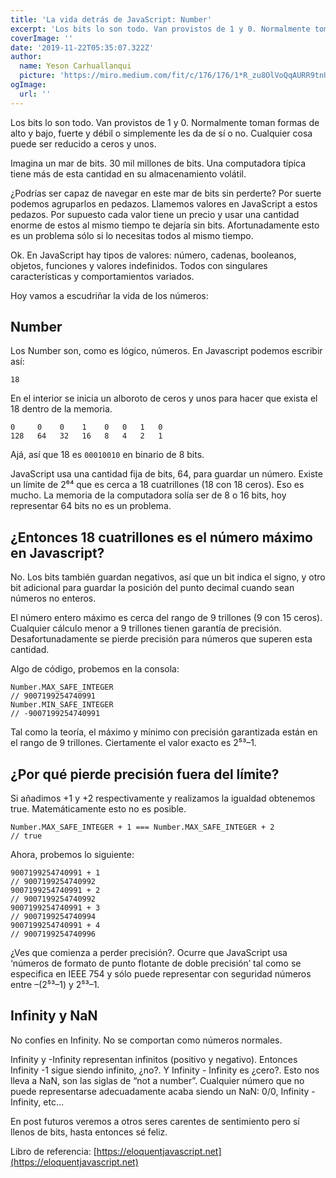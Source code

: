 ```yaml
---
title: 'La vida detrás de JavaScript: Number'
excerpt: 'Los bits lo son todo. Van provistos de 1 y 0. Normalmente toman formas de alto y bajo, fuerte y débil o simplemente les da de sí o no. Cualquier cosa puede ser reducido a ceros y unos.'
coverImage: ''
date: '2019-11-22T05:35:07.322Z'
author:
  name: Yeson Carhuallanqui
  picture: 'https://miro.medium.com/fit/c/176/176/1*R_zu8OlVoQqAURR9tnUl8A.png'
ogImage:
  url: ''
---
```


Los bits lo son todo. Van provistos de 1 y 0. Normalmente toman formas de alto y bajo, fuerte y débil o simplemente les da de sí o no. Cualquier cosa puede ser reducido a ceros y unos.

Imagina un mar de bits. 30 mil millones de bits. Una computadora típica tiene más de esta cantidad en su almacenamiento volátil.

¿Podrías ser capaz de navegar en este mar de bits sin perderte? Por suerte podemos agruparlos en pedazos. Llamemos valores en JavaScript a estos pedazos. Por supuesto cada valor tiene un precio y usar una cantidad enorme de estos al mismo tiempo te dejaría sin bits. Afortunadamente esto es un problema sólo si lo necesitas todos al mismo tiempo.

Ok. En JavaScript hay tipos de valores: número, cadenas, booleanos, objetos, funciones y valores indefinidos. Todos con singulares características y comportamientos variados.

Hoy vamos a escudriñar la vida de los números:

## Number

Los Number son, como es lógico, números. En Javascript podemos escribir así:

```
18
```

En el interior se inicia un alboroto de ceros y unos para hacer que exista el 18 dentro de la memoria.

```
0     0    0    1    0   0   1   0
128   64   32   16   8   4   2   1
```

Ajá, así que 18 es `00010010` en binario de 8 bits.

JavaScript usa una cantidad fija de bits, 64, para guardar un número. Existe un límite de 2⁶⁴ que es cerca a 18 cuatrillones (18 con 18 ceros). Eso es mucho. La memoria de la computadora solía ser de 8 o 16 bits, hoy representar 64 bits no es un problema.

## ¿Entonces 18 cuatrillones es el número máximo en Javascript?

No. Los bits también guardan negativos, así que un bit indica el signo, y otro bit adicional para guardar la posición del punto decimal cuando sean números no enteros.

El número entero máximo es cerca del rango de 9 trillones (9 con 15 ceros). Cualquier cálculo menor a 9 trillones tienen garantía de precisión. Desafortunadamente se pierde precisión para números que superen esta cantidad.

Algo de código, probemos en la consola:

```
Number.MAX_SAFE_INTEGER
// 9007199254740991
Number.MIN_SAFE_INTEGER
// -9007199254740991
```

Tal como la teoría, el máximo y mínimo con precisión garantizada están en el rango de 9 trillones. Ciertamente el valor exacto es 2⁵³–1.

## ¿Por qué pierde precisión fuera del límite?

Si añadimos +1 y +2 respectivamente y realizamos la igualdad obtenemos true. Matemáticamente esto no es posible.

```
Number.MAX_SAFE_INTEGER + 1 === Number.MAX_SAFE_INTEGER + 2
// true
```

Ahora, probemos lo siguiente:

```
9007199254740991 + 1
// 9007199254740992
9007199254740991 + 2
// 9007199254740992
9007199254740991 + 3
// 9007199254740994
9007199254740991 + 4
// 9007199254740996
```

¿Ves que comienza a perder precisión?. Ocurre que JavaScript usa ‘números de formato de punto flotante de doble precisión’ tal como se especifica en IEEE 754 y sólo puede representar con seguridad números entre –(2⁵³–1) y 2⁵³–1.

## Infinity y NaN

No confies en Infinity. No se comportan como números normales.

Infinity y -Infinity representan infinitos (positivo y negativo). Entonces Infinity -1 sigue siendo infinito, ¿no?. Y Infinity - Infinity es ¿cero?. Esto nos lleva a NaN, son las siglas de “not a number”. Cualquier número que no puede representarse adecuadamente acaba siendo un NaN: 0/0, Infinity - Infinity, etc…

En post futuros veremos a otros seres carentes de sentimiento pero sí llenos de bits, hasta entonces sé feliz.

Libro de referencia: [https://eloquentjavascript.net](https://eloquentjavascript.net)